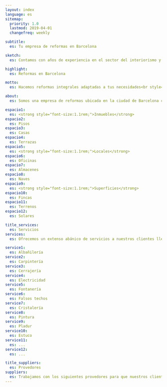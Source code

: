 ```yaml
---
layout: index
language: es
sitemap:
  priority: 1.0
  lastmod: 2019-04-01
  changefreq: weekly

subtitle:
  es: Tu empresa de reformas en Barcelona

sketch:
  es: Contamos con años de experiencia en el sector del interiorismo y las instalaciones

highlight:
  es: Reformas en Barcelona

motto:
  es: Hacemos reformas integrales adaptadas a tus necesidades<br style="display:block !important;"/>¡Píde ahora tu presupuesto!

about:
  es: Somos una empresa de reformas ubicada en la ciudad de Barcelona con más de 30 años de experiencia en el sector de la construcción. A lo largo de este tiempo <strong>hemos renovado todo tipo de espacios en el área metropolitana de Barcelona</strong>, desde pequeñas reparaciones hasta la completa remodelación de grandes superficies.<br><br>La evolución de la construcción ha marcado un antes y un después en nuestra forma de trabajar. Valores cómo cumplir los plazos de ejecución de la obra, un control de calidad efectivo y la tranquilidad que transmite estar en manos de profesionales cualificados definen nuestra marca.<br><br><em>New Home Reformas</em> brinda la posibilidad de acondicionar espacios de distinta índole dependiendo de sus necesidades.

espacio1:
  es: <strong style="font-size:1.1rem;">Inmuebles</strong>
espacio2:
  es: Pisos
espacio3:
  es: Casas
espacio4:
  es: Terrazas
espacio5:
  es: <strong style="font-size:1.1rem;">Locales</strong>
espacio6:
  es: Oficinas
espacio7:
  es: Almacenes
espacio8:
  es: Naves
espacio9:
  es: <strong style="font-size:1.1rem;">Superficies</strong>
espacio10:
  es: Fincas
espacio11:
  es: Terrenos
espacio12:
  es: Solares

title_services:
  es: Servicios
services:
  es: Ofrecemos un extenso abánico de servicios a nuestros clientes llevados a cabo por nuestro equipo de técnicos profesionales

service1:
  es: Albañilería
service2:
  es: Carpintería
service3:
  es: Cerrajería
service4:
  es: Electricidad
service5:
  es: Fontanería
service6:
  es: Falsos techos
service7:
  es: Cristalería
service8:
  es: Pintura
service9:
  es: Pladur
service10:
  es: Estuco
service11:
  es: ...
service12:
  es: ...

title_suppliers:
  es: Provedores
suppliers:
  es: Trabajamos con los siguientes provedores para que nuestros clientes disfruten de la <strong>máxima calidad de los materiales</strong>
---
```

